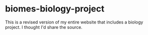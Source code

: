 # biomes-biology-project
This is a revised version of my entire website that includes a biology project. I thought I'd share the source.
